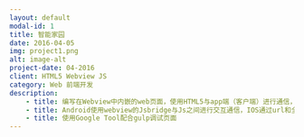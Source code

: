 ```yaml
---
layout: default
modal-id: 1
title: 智能家园
date: 2016-04-05
img: project1.png
alt: image-alt
project-date: 04-2016
client: HTML5 Webview JS 
category: Web 前端开发
description: 
    - title: 编写在Webview中内嵌的web页面，使用HTML5与app端（客户端）进行通信，通过使用Jsbrid与url的方式对app端进行发送消息和获取消息，并且与服务端进行数据交互，从而实现在Webview中现实对智能设备的控制。（eg：控制灯开关，定时开关灯，联动任务等）Android使用webview的Jsbridge与Js之间进行交互通信，IOS通过url和全局方法的形式(消息发送)进行数据交互。
    - title: Android使用webview的Jsbridge与Js之间进行交互通信，IOS通过url和全局方法的形式(消息发送)进行数据交互。
    - title: 使用Google Tool配合gulp调试页面
---
```

